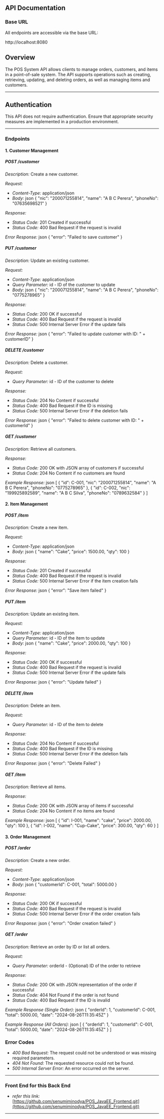 ## API Documentation

### Base URL

All endpoints are accessible via the base URL:

http://localhost:8080

## Overview
The POS System API allows clients to manage orders, customers, and items in a point-of-sale system. The API supports operations such as creating, retrieving, updating, and deleting orders, as well as managing items and customers.

---

## Authentication
This API does not require authentication. Ensure that appropriate security measures are implemented in a production environment.

---
### Endpoints

#### 1. Customer Management

##### *POST /customer*

*Description:* Create a new customer.

*Request:*
- *Content-Type:* application/json
- *Body:*
  json
  {
  "nic": "200071255814",
  "name": "A B C Perera",
  "phoneNo": "07635698521"
  }


*Response:*
- *Status Code:* 201 Created if successful
- *Status Code:* 400 Bad Request if the request is invalid

*Error Response:*
json
{
"error": "Failed to save customer"
}

##### *PUT /customer*

*Description:* Update an existing customer.

*Request:*
- *Content-Type:* application/json
- *Query Parameter:* id - ID of the customer to update
- *Body:*
  json
  {
  "nic": "200071255814",
  "name": "A B C Perera",
  "phoneNo": "0775278965"
  }

*Response:*
- *Status Code:* 200 OK if successful
- *Status Code:* 400 Bad Request if the request is invalid
- *Status Code:* 500 Internal Server Error if the update fails

*Error Response:*
json
{
"error": "Failed to update customer with ID: " + customerID"
}

##### *DELETE /customer*

*Description:* Delete a customer.

*Request:*
- *Query Parameter:* id - ID of the customer to delete

*Response:*
- *Status Code:* 204 No Content if successful
- *Status Code:* 400 Bad Request if the ID is missing
- *Status Code:* 500 Internal Server Error if the deletion fails

*Error Response:*
json
{
"error": "Failed to delete customer with ID: " + customerId"
}

##### *GET /customer*

*Description:* Retrieve all customers.

*Response:*
- *Status Code:* 200 OK with JSON array of customers if successful
- *Status Code:* 204 No Content if no customers are found

*Example Response:*
json
[
{
"id": C-001,
"nic": "200071255814",
"name": "A B C Perera",
"phoneNo": "0775278965"
},
{
"id": C-002,
"nic": "199925892589",
"name": "A B C Silva",
"phoneNo": "0789632584"
}
]

#### 2. Item Management

##### *POST /item*

*Description:* Create a new item.

*Request:*
- *Content-Type:* application/json
- *Body:*
  json
  {
  "name": "Cake",
  "price": 1500.00,
  "qty": 100
  }

*Response:*
- *Status Code:* 201 Created if successful
- *Status Code:* 400 Bad Request if the request is invalid
- *Status Code:* 500 Internal Server Error if the item creation fails

*Error Response:*
json
{
"error": "Save item failed"
}

##### *PUT /item*

*Description:* Update an existing item.

*Request:*
- *Content-Type:* application/json
- *Query Parameter:* id - ID of the item to update
- *Body:*
  json
  {
  "name": "Cake",
  "price": 2000.00,
  "qty": 100
  }

*Response:*
- *Status Code:* 200 OK if successful
- *Status Code:* 400 Bad Request if the request is invalid
- *Status Code:* 500 Internal Server Error if the update fails

*Error Response:*
json
{
"error": "Update failed"
}

##### *DELETE /item*

*Description:* Delete an item.

*Request:*
- *Query Parameter:* id - ID of the item to delete

*Response:*
- *Status Code:* 204 No Content if successful
- *Status Code:* 400 Bad Request if the ID is missing
- *Status Code:* 500 Internal Server Error if the deletion fails

*Error Response:*
json
{
"error": "Delete Failed"
}

##### *GET /item*

*Description:* Retrieve all items.

*Response:*
- *Status Code:* 200 OK with JSON array of items if successful
- *Status Code:* 204 No Content if no items are found

*Example Response:*
json
[
{
"id": I-001,
"name": "cake",
"price": 2000.00,
"qty": 100
},
{
"id": I-002,
"name": "Cup-Cake",
"price": 300.00,
"qty": 60
}
]


#### 3. Order Management

##### *POST /order*

*Description:* Create a new order.

*Request:*
- *Content-Type:* application/json
- *Body:*
  json
  {
  "customerId": C-001,
  "total": 5000.00
  }


*Response:*
- *Status Code:* 200 OK if successful
- *Status Code:* 400 Bad Request if the request is invalid
- *Status Code:* 500 Internal Server Error if the order creation fails

*Error Response:*
json
{
"error": "Order creation failed"
}

##### *GET /order*

*Description:* Retrieve an order by ID or list all orders.

*Request:*
- *Query Parameter:* orderId - (Optional) ID of the order to retrieve

*Response:*
- *Status Code:* 200 OK with JSON representation of the order if successful
- *Status Code:* 404 Not Found if the order is not found
- *Status Code:* 400 Bad Request if the ID is invalid

*Example Response (Single Order):*
json
{
"orderId": 1,
"customerId": C-001,
"total": 5000.00,
"date": "2024-08-26T11:35:45Z"
}


*Example Response (All Orders):*
json
[
{
"orderId": 1,
"customerId": C-001,
"total": 5000.00,
"date": "2024-08-26T11:35:45Z"
}
]

### Error Codes

- *400 Bad Request:* The request could not be understood or was missing required parameters.
- *404 Not Found:* The requested resource could not be found.
- *500 Internal Server Error:* An error occurred on the server.

---

### Front End for this Back End

- *refer this link:* [https://github.com/senumiminodya/POS_JavaEE_Frontend.git](https://github.com/senumiminodya/POS_JavaEE_Frontend.git)

---

